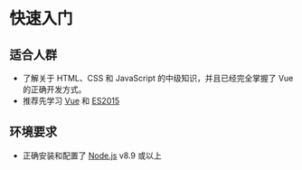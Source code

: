 <!--
 * @Author: your name
 * @Date: 2020-05-04 12:27:39
 * @LastEditTime: 2021-09-28 17:10:54
 * @LastEditors: xunzhaotech
 * @Description: In User Settings Edit
 * @FilePath: \undefinedd:\project\frontend-docs\docs\guide\guide.md
 -->
# 快速入门

## 适合人群
- 了解关于 HTML、CSS 和 JavaScript 的中级知识，并且已经完全掌握了 Vue 的正确开发方式。
- 推荐先学习 [Vue](https://cn.vuejs.org/) 和 [ES2015](https://babeljs.io/docs/en/learn)
## 环境要求
- 正确安装和配置了 [Node.js](https://nodejs.org/en/) v8.9 或以上